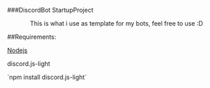 ###DiscordBot StartupProject
<p align='center'>This is what i use as template for my bots, feel free to use :D</p>

##Requirements:</p>

<a href="https://nodejs.org/en/download/">Nodejs</a>

<p> discord.js-light </p>
`npm install discord.js-light`

